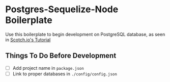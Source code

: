 # Postgres-Sequelize-Node Boilerplate
Use this boilerplate to begin development on PostgreSQL database, as seen in [Scotch.io's Tutorial](https://scotch.io/tutorials/getting-started-with-node-express-and-postgres-using-sequelize)

## Things To Do Before Development
- [ ] Add project name in `package.json`
- [ ] Link to proper databases in `./config/config.json`
